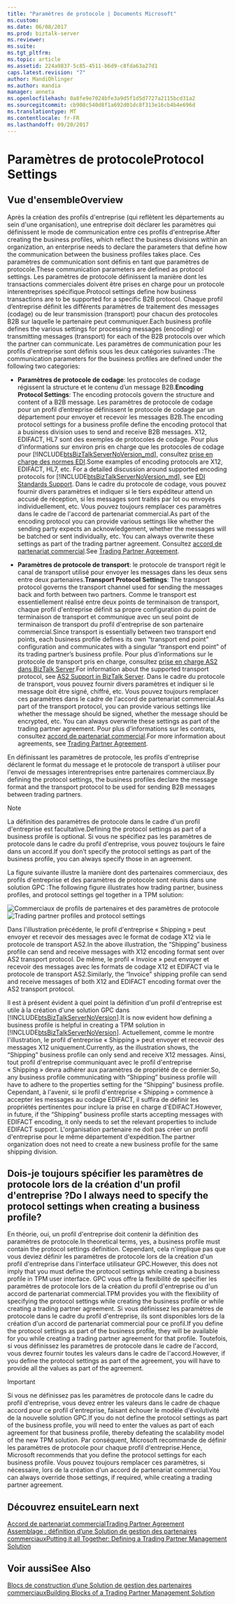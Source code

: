 ```yaml
---
title: "Paramètres de protocole | Documents Microsoft"
ms.custom: 
ms.date: 06/08/2017
ms.prod: biztalk-server
ms.reviewer: 
ms.suite: 
ms.tgt_pltfrm: 
ms.topic: article
ms.assetid: 224a9837-5c85-4511-b6d9-c8fda63a27d1
caps.latest.revision: "7"
author: MandiOhlinger
ms.author: mandia
manager: anneta
ms.openlocfilehash: 0a8fe9e7024bfe3a9d5f1d5d7727a2115bcd31a2
ms.sourcegitcommit: cb908c540d8f1a692d01dc8f313e16cb4b4e696d
ms.translationtype: MT
ms.contentlocale: fr-FR
ms.lasthandoff: 09/20/2017
---
```

# <a name="protocol-settings"></a><span data-ttu-id="7d501-102">Paramètres de protocole</span><span class="sxs-lookup"><span data-stu-id="7d501-102">Protocol Settings</span></span>
## <a name="overview"></a><span data-ttu-id="7d501-103">Vue d'ensemble</span><span class="sxs-lookup"><span data-stu-id="7d501-103">Overview</span></span>
<span data-ttu-id="7d501-104">Après la création des profils d'entreprise (qui reflètent les départements au sein d'une organisation), une entreprise doit déclarer les paramètres qui définissent le mode de communication entre ces profils d'entreprise.</span><span class="sxs-lookup"><span data-stu-id="7d501-104">After creating the business profiles, which reflect the business divisions within an organization, an enterprise needs to declare the parameters that define how the communication between the business profiles takes place.</span></span> <span data-ttu-id="7d501-105">Ces paramètres de communication sont définis en tant que paramètres de protocole.</span><span class="sxs-lookup"><span data-stu-id="7d501-105">These communication parameters are defined as protocol settings.</span></span> <span data-ttu-id="7d501-106">Les paramètres de protocole définissent la manière dont les transactions commerciales doivent être prises en charge pour un protocole interentreprises spécifique.</span><span class="sxs-lookup"><span data-stu-id="7d501-106">Protocol settings define how business transactions are to be supported for a specific B2B protocol.</span></span> <span data-ttu-id="7d501-107">Chaque profil d’entreprise définit les différents paramètres de traitement des messages (codage) ou de leur transmission (transport) pour chacun des protocoles B2B sur laquelle le partenaire peut communiquer.</span><span class="sxs-lookup"><span data-stu-id="7d501-107">Each business profile defines the various settings for processing messages (encoding) or transmitting messages (transport) for each of the B2B protocols over which the partner can communicate.</span></span> <span data-ttu-id="7d501-108">Les paramètres de communication pour les profils d'entreprise sont définis sous les deux catégories suivantes :</span><span class="sxs-lookup"><span data-stu-id="7d501-108">The communication parameters for the business profiles are defined under the following two categories:</span></span>  
  
-   <span data-ttu-id="7d501-109">**Paramètres de protocole de codage**: les protocoles de codage régissent la structure et le contenu d’un message B2B.</span><span class="sxs-lookup"><span data-stu-id="7d501-109">**Encoding Protocol Settings**: The encoding protocols govern the structure and content of a B2B message.</span></span> <span data-ttu-id="7d501-110">Les paramètres de protocole de codage pour un profil d’entreprise définissent le protocole de codage par un département pour envoyer et recevoir les messages B2B.</span><span class="sxs-lookup"><span data-stu-id="7d501-110">The encoding protocol settings for a business profile define the encoding protocol that a business division uses to send and receive B2B messages.</span></span> <span data-ttu-id="7d501-111">X12, EDIFACT, HL7 sont des exemples de protocoles de codage. Pour plus d’informations sur environ pris en charge que les protocoles de codage pour [!INCLUDE[btsBizTalkServerNoVersion_md](../includes/btsbiztalkservernoversion-md.md)], consultez [prise en charge des normes EDI](../core/edi-standards-support.md).</span><span class="sxs-lookup"><span data-stu-id="7d501-111">Some examples of encoding protocols are X12, EDIFACT, HL7, etc. For a detailed discussion around supported encoding protocols for [!INCLUDE[btsBizTalkServerNoVersion_md](../includes/btsbiztalkservernoversion-md.md)], see [EDI Standards Support](../core/edi-standards-support.md).</span></span> <span data-ttu-id="7d501-112">Dans le cadre du protocole de codage, vous pouvez fournir divers paramètres et indiquer si le tiers expéditeur attend un accusé de réception, si les messages sont traités par lot ou envoyés individuellement, etc. Vous pouvez toujours remplacer ces paramètres dans le cadre de l'accord de partenariat commercial.</span><span class="sxs-lookup"><span data-stu-id="7d501-112">As part of the encoding protocol you can provide various settings like whether the sending party expects an acknowledgement, whether the messages will be batched or sent individually, etc. You can always overwrite these settings as part of the trading partner agreement.</span></span> <span data-ttu-id="7d501-113">Consultez [accord de partenariat commercial](../core/trading-partner-agreement.md).</span><span class="sxs-lookup"><span data-stu-id="7d501-113">See [Trading Partner Agreement](../core/trading-partner-agreement.md).</span></span>  
  
-   <span data-ttu-id="7d501-114">**Paramètres de protocole de transport**: le protocole de transport régit le canal de transport utilisé pour envoyer les messages dans les deux sens entre deux partenaires.</span><span class="sxs-lookup"><span data-stu-id="7d501-114">**Transport Protocol Settings**: The transport protocol governs the transport channel used for sending the messages back and forth between two partners.</span></span> <span data-ttu-id="7d501-115">Comme le transport est essentiellement réalisé entre deux points de terminaison de transport, chaque profil d'entreprise définit sa propre configuration du point de terminaison de transport et communique avec un seul point de terminaison de transport du profil d'entreprise de son partenaire commercial.</span><span class="sxs-lookup"><span data-stu-id="7d501-115">Since transport is essentially between two transport end points, each business profile defines its own “transport end point” configuration and communicates with a singular “transport end point” of its trading partner’s business profile.</span></span> <span data-ttu-id="7d501-116">Pour plus d’informations sur le protocole de transport pris en charge, consultez [prise en charge AS2 dans BizTalk Server](../core/as2-support-in-biztalk-server.md).</span><span class="sxs-lookup"><span data-stu-id="7d501-116">For information about the supported transport protocol, see [AS2 Support in BizTalk Server](../core/as2-support-in-biztalk-server.md).</span></span> <span data-ttu-id="7d501-117">Dans le cadre du protocole de transport, vous pouvez fournir divers paramètres et indiquer si le message doit être signé, chiffré, etc. Vous pouvez toujours remplacer ces paramètres dans le cadre de l'accord de partenariat commercial.</span><span class="sxs-lookup"><span data-stu-id="7d501-117">As part of the transport protocol, you can provide various settings like whether the message should be signed, whether the message should be encrypted, etc. You can always overwrite these settings as part of the trading partner agreement.</span></span> <span data-ttu-id="7d501-118">Pour plus d’informations sur les contrats, consultez [accord de partenariat commercial](../core/trading-partner-agreement.md).</span><span class="sxs-lookup"><span data-stu-id="7d501-118">For more information about agreements, see [Trading Partner Agreement](../core/trading-partner-agreement.md).</span></span>  
  
 <span data-ttu-id="7d501-119">En définissant les paramètres de protocole, les profils d'entreprise déclarent le format du message et le protocole de transport à utiliser pour l'envoi de messages interentreprises entre partenaires commerciaux.</span><span class="sxs-lookup"><span data-stu-id="7d501-119">By defining the protocol settings, the business profiles declare the message format and the transport protocol to be used for sending B2B messages between trading partners.</span></span>  
  
> [!NOTE]
>  <span data-ttu-id="7d501-120">La définition des paramètres de protocole dans le cadre d'un profil d'entreprise est facultative.</span><span class="sxs-lookup"><span data-stu-id="7d501-120">Defining the protocol settings as part of a business profile is optional.</span></span> <span data-ttu-id="7d501-121">Si vous ne spécifiez pas les paramètres de protocole dans le cadre du profil d'entreprise, vous pouvez toujours le faire dans un accord.</span><span class="sxs-lookup"><span data-stu-id="7d501-121">If you don’t specify the protocol settings as part of the business profile, you can always specify those in an agreement.</span></span>  
  
 <span data-ttu-id="7d501-122">La figure suivante illustre la manière dont des partenaires commerciaux, des profils d'entreprise et des paramètres de protocole sont réunis dans une solution GPC :</span><span class="sxs-lookup"><span data-stu-id="7d501-122">The following figure illustrates how trading partner, business profiles, and protocol settings gel together in a TPM solution:</span></span>  
  
 <span data-ttu-id="7d501-123">![Commerciaux de profils de partenaires et des paramètres de protocole](../core/media/protocolsettings.gif "ProtocolSettings")</span><span class="sxs-lookup"><span data-stu-id="7d501-123">![Trading partner profiles and protocol settings](../core/media/protocolsettings.gif "ProtocolSettings")</span></span>  
  
 <span data-ttu-id="7d501-124">Dans l'illustration précédente, le profil d'entreprise « Shipping » peut envoyer et recevoir des messages avec le format de codage X12 via le protocole de transport AS2.</span><span class="sxs-lookup"><span data-stu-id="7d501-124">In the above illustration, the “Shipping” business profile can send and receive messages with X12 encoding format sent over AS2 transport protocol.</span></span> <span data-ttu-id="7d501-125">De même, le profil « Invoice » peut envoyer et recevoir des messages avec les formats de codage X12 et EDIFACT via le protocole de transport AS2.</span><span class="sxs-lookup"><span data-stu-id="7d501-125">Similarly, the “Invoice” shipping profile can send and receive messages of both X12 and EDIFACT encoding format over the AS2 transport protocol.</span></span>  
  
 <span data-ttu-id="7d501-126">Il est à présent évident à quel point la définition d'un profil d'entreprise est utile à la création d'une solution GPC dans [!INCLUDE[btsBizTalkServerNoVersion](../includes/btsbiztalkservernoversion-md.md)].</span><span class="sxs-lookup"><span data-stu-id="7d501-126">It is now evident how defining a business profile is helpful in creating a TPM solution in [!INCLUDE[btsBizTalkServerNoVersion](../includes/btsbiztalkservernoversion-md.md)].</span></span> <span data-ttu-id="7d501-127">Actuellement, comme le montre l'illustration, le profil d'entreprise « Shipping » peut envoyer et recevoir des messages X12 uniquement.</span><span class="sxs-lookup"><span data-stu-id="7d501-127">Currently, as the illustration shows, the “Shipping” business profile can only send and receive X12 messages.</span></span> <span data-ttu-id="7d501-128">Ainsi, tout profil d'entreprise communiquant avec le profil d'entreprise « Shipping » devra adhérer aux paramètres de propriété de ce dernier.</span><span class="sxs-lookup"><span data-stu-id="7d501-128">So, any business profile communicating with “Shipping” business profile will have to adhere to the properties setting for the “Shipping” business profile.</span></span> <span data-ttu-id="7d501-129">Cependant, à l'avenir, si le profil d'entreprise « Shipping » commence à accepter les messages au codage EDIFACT, il suffira de définir les propriétés pertinentes pour inclure la prise en charge d'EDIFACT.</span><span class="sxs-lookup"><span data-stu-id="7d501-129">However, in future, if the “Shipping” business profile starts accepting messages with EDIFACT encoding, it only needs to set the relevant properties to include EDIFACT support.</span></span> <span data-ttu-id="7d501-130">L'organisation partenaire ne doit pas créer un profil d'entreprise pour le même département d'expédition.</span><span class="sxs-lookup"><span data-stu-id="7d501-130">The partner organization does not need to create a new business profile for the same shipping division.</span></span>  
  
## <a name="do-i-always-need-to-specify-the-protocol-settings-when-creating-a-business-profile"></a><span data-ttu-id="7d501-131">Dois-je toujours spécifier les paramètres de protocole lors de la création d'un profil d'entreprise ?</span><span class="sxs-lookup"><span data-stu-id="7d501-131">Do I always need to specify the protocol settings when creating a business profile?</span></span>  
 <span data-ttu-id="7d501-132">En théorie, oui, un profil d'entreprise doit contenir la définition des paramètres de protocole.</span><span class="sxs-lookup"><span data-stu-id="7d501-132">In theoretical terms, yes, a business profile must contain the protocol settings definition.</span></span> <span data-ttu-id="7d501-133">Cependant, cela n'implique pas que vous deviez définir les paramètres de protocole lors de la création d'un profil d'entreprise dans l'interface utilisateur GPC.</span><span class="sxs-lookup"><span data-stu-id="7d501-133">However, this does not imply that you must define the protocol settings while creating a business profile in TPM user interface.</span></span> <span data-ttu-id="7d501-134">GPC vous offre la flexibilité de spécifier les paramètres de protocole lors de la création du profil d'entreprise ou d'un accord de partenariat commercial.</span><span class="sxs-lookup"><span data-stu-id="7d501-134">TPM provides you with the flexibility of specifying the protocol settings while creating the business profile or while creating a trading partner agreement.</span></span> <span data-ttu-id="7d501-135">Si vous définissez les paramètres de protocole dans le cadre du profil d'entreprise, ils sont disponibles lors de la création d'un accord de partenariat commercial pour ce profil.</span><span class="sxs-lookup"><span data-stu-id="7d501-135">If you define the protocol settings as part of the business profile, they will be available for you while creating a trading partner agreement for that profile.</span></span> <span data-ttu-id="7d501-136">Toutefois, si vous définissez les paramètres de protocole dans le cadre de l'accord, vous devrez fournir toutes les valeurs dans le cadre de l'accord.</span><span class="sxs-lookup"><span data-stu-id="7d501-136">However, if you define the protocol settings as part of the agreement, you will have to provide all the values as part of the agreement.</span></span>  
  
> [!IMPORTANT]
>  <span data-ttu-id="7d501-137">Si vous ne définissez pas les paramètres de protocole dans le cadre du profil d'entreprise, vous devez entrer les valeurs dans le cadre de chaque accord pour ce profil d'entreprise, faisant échouer le modèle d'évolutivité de la nouvelle solution GPC.</span><span class="sxs-lookup"><span data-stu-id="7d501-137">If you do not define the protocol settings as part of the business profile, you will need to enter the values as part of each agreement for that business profile, thereby defeating the scalability model of the new TPM solution.</span></span> <span data-ttu-id="7d501-138">Par conséquent, Microsoft recommande de définir les paramètres de protocole pour chaque profil d'entreprise.</span><span class="sxs-lookup"><span data-stu-id="7d501-138">Hence, Microsoft recommends that you define the protocol settings for each business profile.</span></span> <span data-ttu-id="7d501-139">Vous pouvez toujours remplacer ces paramètres, si nécessaire, lors de la création d'un accord de partenariat commercial.</span><span class="sxs-lookup"><span data-stu-id="7d501-139">You can always override those settings, if required, while creating a trading partner agreement.</span></span>  

## <a name="learn-next"></a><span data-ttu-id="7d501-140">Découvrez ensuite</span><span class="sxs-lookup"><span data-stu-id="7d501-140">Learn next</span></span>
[<span data-ttu-id="7d501-141">Accord de partenariat commercial</span><span class="sxs-lookup"><span data-stu-id="7d501-141">Trading Partner Agreement</span></span>](../core/trading-partner-agreement.md)  
[<span data-ttu-id="7d501-142">Assemblage : définition d’une Solution de gestion des partenaires commerciaux</span><span class="sxs-lookup"><span data-stu-id="7d501-142">Putting it all Together: Defining a Trading Partner Management Solution</span></span>](../core/putting-it-all-together-defining-a-trading-partner-management-solution.md)  
  
## <a name="see-also"></a><span data-ttu-id="7d501-143">Voir aussi</span><span class="sxs-lookup"><span data-stu-id="7d501-143">See Also</span></span>  
 [<span data-ttu-id="7d501-144">Blocs de construction d’une Solution de gestion des partenaires commerciaux</span><span class="sxs-lookup"><span data-stu-id="7d501-144">Building Blocks of a Trading Partner Management Solution</span></span>](../core/building-blocks-of-a-trading-partner-management-solution.md)